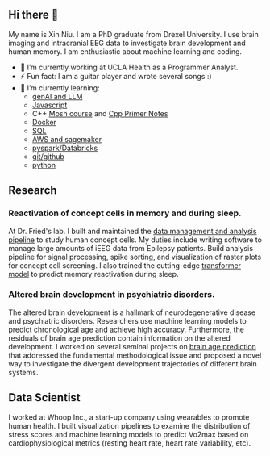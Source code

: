 ## Hi there 👋

My name is Xin Niu. I am a PhD graduate from Drexel University. I use brain imaging and intracranial EEG data to investigate brain development and human memory. I am enthusiastic about machine learning and coding.

- 🔭 I’m currently working at UCLA Health as a Programmer Analyst.
- ⚡ Fun fact: I am a guitar player and wrote several songs :)
- 🌱 I’m currently learning:
  - [genAI and LLM](https://github.com/rasbt/LLMs-from-scratch)
  - [Javascript](https://github.com/NxNiki/Udemy_JavaScript)
  - C++ [Mosh course](https://github.com/NxNiki/MoshCourse_C) and [Cpp Primer Notes](https://github.com/NxNiki/Cpp_Primer_Notes)
  - [Docker](https://github.com/NxNiki/docker_moshcourse)
  - [SQL](https://github.com/NxNiki/sql_moshcourse)
  - [AWS and sagemaker](https://github.com/NxNiki/udemy-aws-machine_learning)
  - [pyspark/Databricks](https://github.com/NxNiki/linked_course_apache_pyspark)
  - [git/github](https://github.com/NxNiki/git_course)
  - [python](https://github.com/NxNiki/python_course)
  
## Research

### Reactivation of concept cells in memory and during sleep.

At Dr. Fried's lab. I built and maintained the [data management and analysis pipeline](https://github.com/NxNiki/nwbPipeline) to study human concept cells. My duties include writing software to manage large amounts of iEEG data from Epilepsy patients. Build analysis pipeline for signal processing, spike sorting, and visualization of raster plots for concept cell screening. I also trained the cutting-edge [transformer model](https://github.com/NxNiki/brain_decoding) to predict memory reactivation during sleep.

### Altered brain development in psychiatric disorders.

The altered brain development is a hallmark of neurodegenerative disease and psychiatric disorders. Researchers use machine learning models to predict chronological age and achieve high accuracy. Furthermore, the residuals of brain age prediction contain information on the altered development. I worked on several seminal projects on [brain age prediction](https://github.com/NxNiki/age_prediction_clean) that addressed the fundamental methodological issue and proposed a novel way to investigate the divergent development trajectories of different brain systems.


## Data Scientist

I worked at Whoop Inc., a start-up company using wearables to promote human health. I built visualization pipelines to examine the distribution of stress scores and machine learning models to predict Vo2max based on cardiophysiological metrics (resting heart rate, heart rate variability, etc).


<!--
**NxNiki/NxNiki** is a ✨ _special_ ✨ repository because its `README.md` (this file) appears on your GitHub profile.

Here are some ideas to get you started:

- 🔭 I’m currently working on ...
- 🌱 I’m currently learning ...
- 👯 I’m looking to collaborate on ...
- 🤔 I’m looking for help with ...
- 💬 Ask me about ...
- 📫 How to reach me: ...
- 😄 Pronouns: ...
- ⚡ Fun fact: ...
-->
